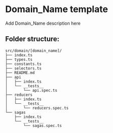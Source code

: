 # Domain_Name template

Add Domain_Name description here

## Folder structure:

```
src/domain/[domain_name]/
├── index.ts
├── types.ts
├── constants.ts
├── selectors.ts
├── README.md
├── api
│   ├── index.ts
│   └── __tests__
│       └── api.spec.ts
├── reducers
│   ├── index.ts
│   └── __tests__
│       └── reducers.spec.ts
└── sagas
    ├── index.ts
    └── __tests__
        └── sagas.spec.ts
```
